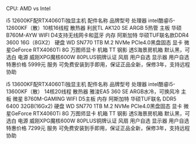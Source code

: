 CPU: AMD vs Intel


i5 12600KF配RTX4060Ti独显主机
配件名称 	品牌型号
处理器 	intel酷睿i5-12600KF（散）10核16线程
散热器 	利民TL AK120 SE ARGB 5热管
主板 	华硕B760M-AYW WIFI D4支持无线网卡和蓝牙
内存 	阿斯加特 华硕TUF联名款DDR4 3600 16G（8GX2）
硬盘 	WD SN770 1TB M.2 NVMe PCIe4.0黑盘固态
显卡 	微星GeForce RTX4060Ti 8G 万图师显卡
机箱 	TT 钢影 透S海景房机箱 默认黑，可选白
电源 	威刚XPG魔核600W 80PLUS铜牌认证
风扇 	用户自选
显示器 	用户自选
特惠价格 	5999元
服务 	可免费安装到手即用，保证正品全新，保修3年，支持远程协助

i5 13600KF配RTX4060Ti独显主机
配件名称 	品牌型号
处理器 	intel酷睿i5-13600KF（散） 14核20线程
散热器 	雅浚EA5 360 SE ARGB水冷，可换风冷
主板 	微星 B760M-GAMING WIFI D5主板
内存 	阿斯加特 华硕TUF联名 DDR5 6400 32GB(16Gx2)
硬盘 	WD SN770 1TB M.2 NVMe PCIe4.0黑盘固态
显卡 	微星GeForce RTX4060Ti 8G 万图师显卡
机箱 	TT 钢影 透S海景房机箱 默认黑，可选白
电源 	威刚XPG魔核600W 80PLUS铜牌认证
风扇 	用户自选
显示器 	用户自选
特惠价格 	7299元
服务 	可免费安装到手即用，保证正品全新，保修3年，支持远程协助
